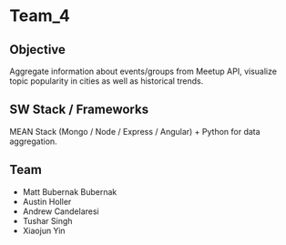 # Team_4

## Objective
Aggregate information about events/groups from Meetup API, visualize topic popularity in cities as well as historical trends.

## SW Stack / Frameworks
MEAN Stack (Mongo / Node / Express / Angular) + Python for data aggregation. 

## Team
* Matt Bubernak Bubernak
* Austin Holler
* Andrew Candelaresi
* Tushar Singh
* Xiaojun Yin
